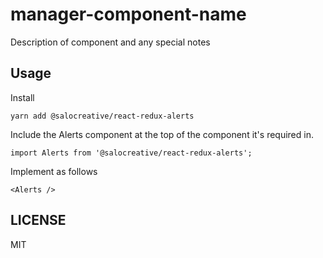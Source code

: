 # manager-component-name

Description of component and any special notes

## Usage

Install

```
yarn add @salocreative/react-redux-alerts
```

Include the Alerts component at the top of the component it's required in.

```
import Alerts from '@salocreative/react-redux-alerts';
```

Implement as follows

```
<Alerts />
```

## LICENSE

MIT
